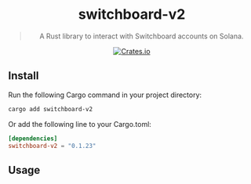 <div align="center">

<!-- commonheader -->

<!-- commonheaderstop -->

# switchboard-v2

> A Rust library to interact with Switchboard accounts on Solana.

[![Crates.io](https://img.shields.io/crates/v/switchboard-v2?label=switchboard-v2&logo=rust)](https://crates.io/crates/switchboard-v2)

</div>

## Install

Run the following Cargo command in your project directory:

```bash
cargo add switchboard-v2
```

Or add the following line to your Cargo.toml:

```toml
[dependencies]
switchboard-v2 = "0.1.23"
```

## Usage

<!-- usage -->

<!-- usagestop -->
